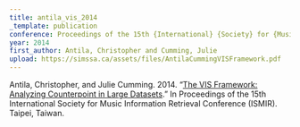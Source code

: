 ```yaml
---
title: antila_vis_2014
_template: publication
conference: Proceedings of the 15th {International} {Society} for {Music} {Information} {Retrieval} {Conference} ({ISMIR})
year: 2014
first_author: Antila, Christopher and Cumming, Julie
upload: https://simssa.ca/assets/files/AntilaCummingVISFramework.pdf
---
```

Antila, Christopher, and Julie Cumming. 2014. “<a href="https://simssa.ca/assets/files/AntilaCummingVISFramework.pdf">The VIS Framework: Analyzing Counterpoint in Large Datasets</a>.” In Proceedings of the 15th International Society for Music Information Retrieval Conference (ISMIR). Taipei, Taiwan.